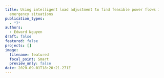 ```yaml
---
title: Using intelligent load adjustment to find feasible power flows in
  emergency situations
publication_types:
  - "7"
authors:
  - Edward Nguyen
draft: false
featured: false
projects: []
image:
  filename: featured
  focal_point: Smart
  preview_only: false
date: 2020-09-01T18:20:21.271Z
---
```

